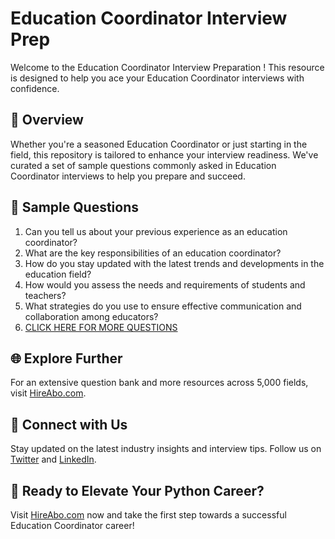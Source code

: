 # Education Coordinator Interview Prep

Welcome to the Education Coordinator Interview Preparation ! This resource is designed to help you ace your Education Coordinator interviews with confidence.

## 🚀 Overview

Whether you're a seasoned Education Coordinator or just starting in the field, this repository is tailored to enhance your interview readiness. We've curated a set of sample questions commonly asked in Education Coordinator interviews to help you prepare and succeed.

## 📝 Sample Questions

1. Can you tell us about your previous experience as an education coordinator?
2. What are the key responsibilities of an education coordinator?
3. How do you stay updated with the latest trends and developments in the education field?
4. How would you assess the needs and requirements of students and teachers?
5. What strategies do you use to ensure effective communication and collaboration among educators?
6. [CLICK HERE FOR MORE QUESTIONS](https://hireabo.com/job/4_0_34/Education%20Coordinator)

## 🌐 Explore Further

For an extensive question bank and more resources across 5,000 fields, visit [HireAbo.com](https://www.hireabo.com).

## 📱 Connect with Us

Stay updated on the latest industry insights and interview tips. Follow us on [Twitter](https://twitter.com/hireabo) and [LinkedIn](https://www.linkedin.com/in/hire-abo-3609972a8/).

## 🚀 Ready to Elevate Your Python Career?

Visit [HireAbo.com](https://www.hireabo.com) now and take the first step towards a successful Education Coordinator career!